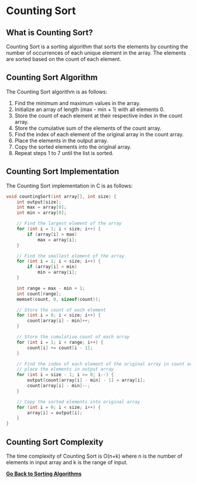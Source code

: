# Counting Sort

## What is Counting Sort?

Counting Sort is a sorting algorithm that sorts the elements by counting the number of occurrences of each unique element in the array. The elements are sorted based on the count of each element.

## Counting Sort Algorithm

The Counting Sort algorithm is as follows:

1. Find the minimum and maximum values in the array.
2. Initialize an array of length (max - min + 1) with all elements 0.
3. Store the count of each element at their respective index in the count array.
4. Store the cumulative sum of the elements of the count array.
5. Find the index of each element of the original array in the count array.
6. Place the elements in the output array.
7. Copy the sorted elements into the original array.
8. Repeat steps 1 to 7 until the list is sorted.

## Counting Sort Implementation

The Counting Sort implementation in C is as follows:

```c
void countingSort(int array[], int size) {
    int output[size];
    int max = array[0];
    int min = array[0];

    // Find the largest element of the array
    for (int i = 1; i < size; i++) {
        if (array[i] > max)
            max = array[i];
    }

    // Find the smallest element of the array
    for (int i = 1; i < size; i++) {
        if (array[i] < min)
            min = array[i];
    }

    int range = max - min + 1;
    int count[range];
    memset(count, 0, sizeof(count));

    // Store the count of each element
    for (int i = 0; i < size; i++) {
        count[array[i] - min]++;
    }

    // Store the cumulative count of each array
    for (int i = 1; i < range; i++) {
        count[i] += count[i - 1];
    }

    // Find the index of each element of the original array in count array, and
    // place the elements in output array
    for (int i = size - 1; i >= 0; i--) {
        output[count[array[i] - min] - 1] = array[i];
        count[array[i] - min]--;
    }

    // Copy the sorted elements into original array
    for (int i = 0; i < size; i++) {
        array[i] = output[i];
    }
}
```

## Counting Sort Complexity

The time complexity of Counting Sort is O(n+k) where n is the number of elements in input array and k is the range of input.

[**Go Back to Sorting Algorithms**](README.md)
